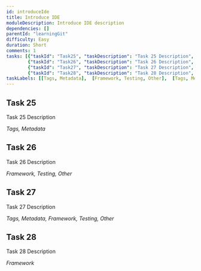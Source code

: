 ```yaml
---
id: introduceIde
title: Introduce IDE
moduleDescription: Introduce IDE description
dependencies: []
parentId: "learningGit"
difficulty: Easy
duration: Short
comments: 1
tasks: [{"taskId": "Task25", "taskDescription": "Task 25 Description", "taskLabel": "Task 25 Label" }, 
        {"taskId": "Task26", "taskDescription": "Task 26 Description", "taskLabel": "Task 26 Label" },
        {"taskId": "Task27", "taskDescription": "Task 27 Description", "taskLabel": "Task 27 Label" }, 
        {"taskId": "Task28", "taskDescription": "Task 28 Description", "taskLabel": "Task 28 Label" }]
taskLabels: [[Tags, Metadata],  [Framework, Testing, Other],  [Tags, Metadata, Framework, Testing, Other],  [Framework]]
---
```


## Task 25

Task 25 Description

*Tags, Metadata*

## Task 26

Task 26 Description

*Framework, Testing, Other*

## Task 27

Task 27 Description

*Tags, Metadata, Framework, Testing, Other*

## Task 28

Task 28 Description

*Framework*
